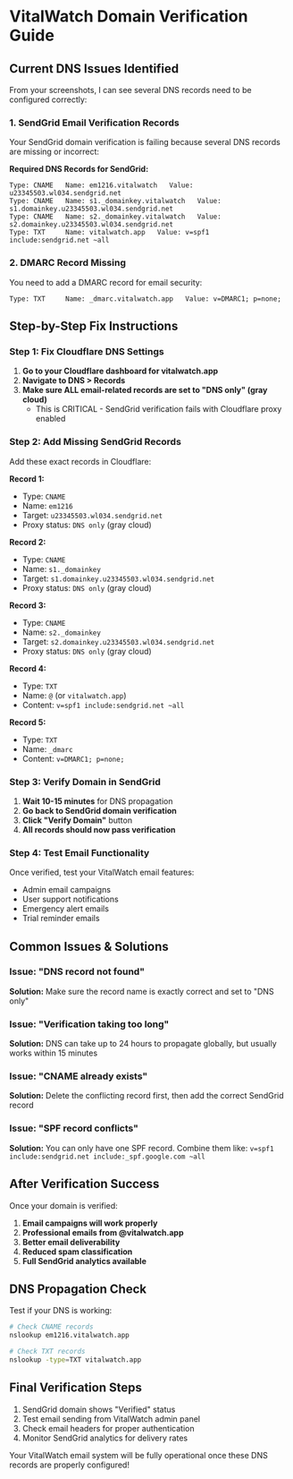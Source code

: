 # VitalWatch Domain Verification Guide

## Current DNS Issues Identified

From your screenshots, I can see several DNS records need to be configured correctly:

### 1. SendGrid Email Verification Records
Your SendGrid domain verification is failing because several DNS records are missing or incorrect:

**Required DNS Records for SendGrid:**

```
Type: CNAME   Name: em1216.vitalwatch   Value: u23345503.wl034.sendgrid.net
Type: CNAME   Name: s1._domainkey.vitalwatch   Value: s1.domainkey.u23345503.wl034.sendgrid.net  
Type: CNAME   Name: s2._domainkey.vitalwatch   Value: s2.domainkey.u23345503.wl034.sendgrid.net
Type: TXT     Name: vitalwatch.app   Value: v=spf1 include:sendgrid.net ~all
```

### 2. DMARC Record Missing
You need to add a DMARC record for email security:

```
Type: TXT     Name: _dmarc.vitalwatch.app   Value: v=DMARC1; p=none;
```

## Step-by-Step Fix Instructions

### Step 1: Fix Cloudflare DNS Settings

1. **Go to your Cloudflare dashboard for vitalwatch.app**
2. **Navigate to DNS > Records**
3. **Make sure ALL email-related records are set to "DNS only" (gray cloud)**
   - This is CRITICAL - SendGrid verification fails with Cloudflare proxy enabled

### Step 2: Add Missing SendGrid Records

Add these exact records in Cloudflare:

**Record 1:**
- Type: `CNAME`
- Name: `em1216`
- Target: `u23345503.wl034.sendgrid.net`
- Proxy status: `DNS only` (gray cloud)

**Record 2:**
- Type: `CNAME` 
- Name: `s1._domainkey`
- Target: `s1.domainkey.u23345503.wl034.sendgrid.net`
- Proxy status: `DNS only` (gray cloud)

**Record 3:**
- Type: `CNAME`
- Name: `s2._domainkey`
- Target: `s2.domainkey.u23345503.wl034.sendgrid.net` 
- Proxy status: `DNS only` (gray cloud)

**Record 4:**
- Type: `TXT`
- Name: `@` (or `vitalwatch.app`)
- Content: `v=spf1 include:sendgrid.net ~all`

**Record 5:**
- Type: `TXT`
- Name: `_dmarc`
- Content: `v=DMARC1; p=none;`

### Step 3: Verify Domain in SendGrid

1. **Wait 10-15 minutes** for DNS propagation
2. **Go back to SendGrid domain verification**
3. **Click "Verify Domain"** button
4. **All records should now pass verification**

### Step 4: Test Email Functionality

Once verified, test your VitalWatch email features:
- Admin email campaigns
- User support notifications
- Emergency alert emails
- Trial reminder emails

## Common Issues & Solutions

### Issue: "DNS record not found"
**Solution:** Make sure the record name is exactly correct and set to "DNS only"

### Issue: "Verification taking too long"
**Solution:** DNS can take up to 24 hours to propagate globally, but usually works within 15 minutes

### Issue: "CNAME already exists"
**Solution:** Delete the conflicting record first, then add the correct SendGrid record

### Issue: "SPF record conflicts"
**Solution:** You can only have one SPF record. Combine them like:
`v=spf1 include:sendgrid.net include:_spf.google.com ~all`

## After Verification Success

Once your domain is verified:

1. **Email campaigns will work properly**
2. **Professional emails from @vitalwatch.app**
3. **Better email deliverability**
4. **Reduced spam classification**
5. **Full SendGrid analytics available**

## DNS Propagation Check

Test if your DNS is working:
```bash
# Check CNAME records
nslookup em1216.vitalwatch.app

# Check TXT records  
nslookup -type=TXT vitalwatch.app
```

## Final Verification Steps

1. SendGrid domain shows "Verified" status
2. Test email sending from VitalWatch admin panel
3. Check email headers for proper authentication
4. Monitor SendGrid analytics for delivery rates

Your VitalWatch email system will be fully operational once these DNS records are properly configured!